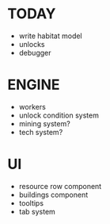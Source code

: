 # TODAY
- write habitat model
- unlocks
- debugger

# ENGINE
- workers
- unlock condition system
- mining system?
- tech system?

# UI
- resource row component
- buildings component
- tooltips
- tab system
